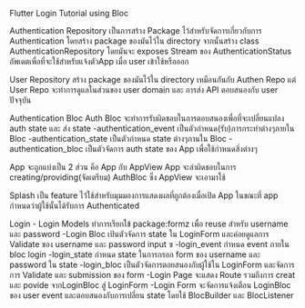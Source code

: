 Flutter Login Tutorial using Bloc

Authentication Repository
    เป็นการสร้าง Package ไว้สำหรับจัดการเกี่ยวกับการ Authentication โดยสร้าง package ของมันไว้ใน directory
    จากนั้นสร้าง class AuthenticationRepository โดยมันจะ exposes Stream ของ AuthenticationStatus อัพเดตเพื่อที่จะใช้สำหรับแจ้งตัวApp เมื่อ user เข้าใช้หรือออก
 
User Repository
    สร้าง package ของมันไว้ใน directory เหมือนกันกับ Authen Repo แต่ User Repo จะทำการดูแลในส่วนของ user domain และ การส่ง API ตอบสนองกับ user ปัจจุบัน


Authentication Bloc
    Auth Bloc จะทำการรับผิดชอบในการตอบสนองเพื่อที่จะเปลี่ยนแปลง auth state และ ส่ง state 
  -authentication_event
        เป็นตัวกำหนด(รับ)การกระทำต่างๆภายใน Bloc
  -authentication_state
        เป็นตัวกำหนด state ต่างๆภานใน Bloc
  -authentication_bloc
        เป็นตัวจัดการ auth state ของ App เพื่อใช้กำหนดสิ่งต่างๆ

App
    จะถูกแบ่งเป็น 2 ส่วน คือ App กับ AppView App จะลำผิดชอบในการ creating/providing(จัดเตรียม) AuthBloc ซึ่ง AppView จะเอามาใช้

Splash
    เป็น feature ไว้ใช้สำหรับมุมมองการแสดงผลที่ถูกต้องเมื่อเปิด App ในขณะที่ app กำหนดว่าผู้ใช้นั้นได้รับการ Authenticated

Login
    - Login Models
        ทำการเรียกใข้ package:formz เพื่อ reuse สำหรับ username และ password
    -Login Bloc 
        เป้นตัวจัดการ state ใน LoginForm และค่อยดูแลการ Validate ของ username และ password input ฃ
    -login_event
        กำหนด event ภายใน bloc login
    -login_state
        กำหนด state ในการกรอก form ของ username และ password ใน state
    -login_bloc
        เป็นตัวจัดการตอยสนองกับผู้ใช้ใน LoginForm และจัดการการ Validate และ submission ของ form
    -Login Page
        จะแสดง Route รวมถึงการ creat และ povide จากLoginBloc สู่ LoginForm
    -Login Form
        จะจัดการแจ้งเตือน LoginBloc ของ user event และตอบสนองกับการเปลี่ยน state โดยใช้ BlocBuilder และ BlocListener